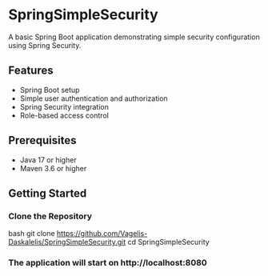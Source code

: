# SpringSimpleSecurity

A basic Spring Boot application demonstrating simple security configuration using Spring Security.

## Features

- Spring Boot setup
- Simple user authentication and authorization
- Spring Security integration
- Role-based access control

## Prerequisites

- Java 17 or higher
- Maven 3.6 or higher

## Getting Started

### Clone the Repository

bash
git clone https://github.com/Vagelis-Daskalelis/SpringSimpleSecurity.git
cd SpringSimpleSecurity

### The application will start on http://localhost:8080
